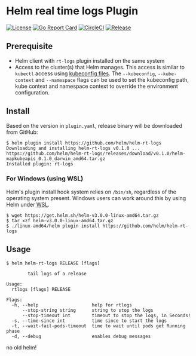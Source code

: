 # Helm real time logs Plugin

[![License](https://img.shields.io/badge/License-Apache%202.0-blue.svg)](https://opensource.org/licenses/Apache-2.0)
[![Go Report Card](https://goreportcard.com/badge/github.com/noperformance/helm-rt-logs)](https://goreportcard.com/report/github.com/noperformance/helm-rt-logs)
[![CircleCI](https://dl.circleci.com/status-badge/img/circleci/L6LqkTDTpv1YyfotNqY4bH/9yV8FQC1uYaNy7ug5dzyxx/tree/main.svg?style=svg&circle-token=73e2fd2d2d2f01cd03a1d832f58a56ec596026f0)](https://dl.circleci.com/status-badge/redirect/circleci/L6LqkTDTpv1YyfotNqY4bH/9yV8FQC1uYaNy7ug5dzyxx/tree/main)
[![Release](https://img.shields.io/github/release/noperformance/helm-rt-logs.svg?style=flat-square)](https://github.com/noperformance/helm-rt-logs/releases/latest)

## Prerequisite

- Helm client with `rt-logs` plugin installed on the same system
- Access to the cluster(s) that Helm manages. This access is similar to `kubectl` access using [kubeconfig files](https://kubernetes.io/docs/concepts/configuration/organize-cluster-access-kubeconfig/).
  The `--kubeconfig`, `--kube-context` and `--namespace` flags can be used to set the kubeconfig path, kube context and namespace context to override the environment configuration.

## Install

Based on the version in `plugin.yaml`, release binary will be downloaded from GitHub:

```console
$ helm plugin install https://github.com/helm/helm-rt-logs
Downloading and installing helm-rt-logs v0.1.0 ...
https://github.com/helm/helm-rt-logs/releases/download/v0.1.0/helm-mapkubeapis_0.1.0_darwin_amd64.tar.gz
Installed plugin: rt-logs
```

### For Windows (using WSL)

Helm's plugin install hook system relies on `/bin/sh`, regardless of the operating system present. Windows users can work around this by using Helm under [WSL](https://docs.microsoft.com/en-us/windows/wsl/install-win10).
```
$ wget https://get.helm.sh/helm-v3.0.0-linux-amd64.tar.gz
$ tar xzf helm-v3.0.0-linux-amd64.tar.gz
$ ./linux-amd64/helm plugin install https://github.com/helm/helm-rt-logs
```

## Usage

```console
$ helm helm-rt-logs RELEASE [flags]

		tail logs of a release

Usage:
  rtlogs [flags] RELEASE

Flags:
  -h, --help                    help for rtlogs
      --stop-string string      string to stop the logs
      --stop-timeout int        timeout to stop the logs, in Seconds!
  -s, --time-since int          time since to start the logs
  -t, --wait-fail-pods-timeout  time to wait until pods get Running phase
  -d, --debug                   enables debug messages
```

no old helm! 
